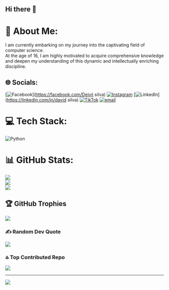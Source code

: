 ## Hi there 👋


# 💫 About Me:
I am currently embarking on my journey into the captivating field of computer science. <br>At the age of 16, I am highly motivated to acquire comprehensive knowledge and deepen my understanding of this dynamic and intellectually enriching discipline.


## 🌐 Socials:
[![Facebook](https://img.shields.io/badge/Facebook-%231877F2.svg?logo=Facebook&logoColor=white)](https://facebook.com/Deivii silva) [![Instagram](https://img.shields.io/badge/Instagram-%23E4405F.svg?logo=Instagram&logoColor=white)](https://instagram.com/davdxoo) [![LinkedIn](https://img.shields.io/badge/LinkedIn-%230077B5.svg?logo=linkedin&logoColor=white)](https://linkedin.com/in/david silva) [![TikTok](https://img.shields.io/badge/TikTok-%23000000.svg?logo=TikTok&logoColor=white)](https://tiktok.com/@davdxo) [![email](https://img.shields.io/badge/Email-D14836?logo=gmail&logoColor=white)](mailto:gusasil125@gmail.com) 

# 💻 Tech Stack:
![Python](https://img.shields.io/badge/python-3670A0?style=for-the-badge&logo=python&logoColor=ffdd54)
# 📊 GitHub Stats:
![](https://github-readme-stats.vercel.app/api?username=Deivii787-800&theme=dark&hide_border=false&include_all_commits=false&count_private=false)<br/>
![](https://nirzak-streak-stats.vercel.app/?user=Deivii787-800&theme=dark&hide_border=false)<br/>
![](https://github-readme-stats.vercel.app/api/top-langs/?username=Deivii787-800&theme=dark&hide_border=false&include_all_commits=false&count_private=false&layout=compact)

## 🏆 GitHub Trophies
![](https://github-profile-trophy.vercel.app/?username=Deivii787-800&theme=radical&no-frame=false&no-bg=true&margin-w=4)

### ✍️ Random Dev Quote
![](https://quotes-github-readme.vercel.app/api?type=horizontal&theme=radical)

### 🔝 Top Contributed Repo
![](https://github-contributor-stats.vercel.app/api?username=Deivii787-800&limit=5&theme=dark&combine_all_yearly_contributions=true)

---
[![](https://visitcount.itsvg.in/api?id=Deivii787-800&icon=0&color=0)](https://visitcount.itsvg.in)
